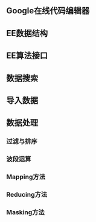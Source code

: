 ## Google在线代码编辑器

## EE数据结构

## EE算法接口

## 数据搜索

## 导入数据

## 数据处理

### 过滤与排序

### 波段运算

### Mapping方法

### Reducing方法

### Masking方法



